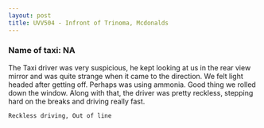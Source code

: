 ```yaml
---
layout: post
title: UVV504 - Infront of Trinoma, Mcdonalds
---
```


### Name of taxi: NA

The Taxi driver was very suspicious, he kept looking at us in the rear view mirror and was quite strange when it came to the direction. We felt light headed after getting off. Perhaps was using ammonia. Good thing we rolled down the window. Along with that, the driver was pretty reckless, stepping hard on the breaks and driving really fast.

```Reckless driving, Out of line```
